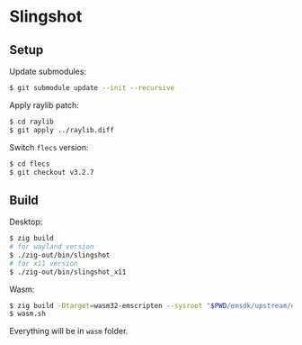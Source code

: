 # Slingshot

## Setup
Update submodules:
```bash
$ git submodule update --init --recursive
```

Apply raylib patch:
```bash
$ cd raylib
$ git apply ../raylib.diff
```

Switch `flecs` version:
```bash
$ cd flecs
$ git checkout v3.2.7
```

## Build

Desktop:
```bash
$ zig build
# for wayland version
$ ./zig-out/bin/slingshot
# for x11 version
$ ./zig-out/bin/slingshot_x11
```

Wasm:
```bash
$ zig build -Dtarget=wasm32-emscripten --sysroot "$PWD/emsdk/upstream/emscripten" -Doptimize=ReleaseFast
$ wasm.sh
```
Everything will be in `wasm` folder.
